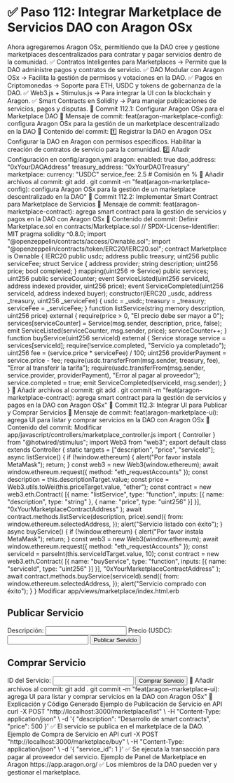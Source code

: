 # ✅ Paso 112: Integrar Marketplace de Servicios DAO con Aragon OSx

Ahora agregaremos Aragon OSx, permitiendo que la DAO cree y gestione marketplaces descentralizados para contratar y pagar servicios dentro de la comunidad.
✅ Contratos Inteligentes para Marketplaces → Permite que la DAO administre pagos y contratos de servicio.
✅ DAO Modular con Aragon OSx → Facilita la gestión de permisos y votaciones en la DAO.
✅ Pagos en Criptomonedas → Soporte para ETH, USDC y tokens de gobernanza de la DAO.
✅ Web3.js + Stimulus.js → Para integrar la UI con la blockchain y Aragon.
✅ Smart Contracts en Solidity → Para manejar publicaciones de servicios, pagos y disputas.
📌 Commit 112.1: Configurar Aragon OSx para el Marketplace DAO
🔹 Mensaje de commit:
feat(aragon-marketplace-config): configura Aragon OSx para la gestión de un marketplace descentralizado en la DAO
🔹 Contenido del commit:
1️⃣ Registrar la DAO en Aragon OSx
    Configurar la DAO en Aragon con permisos específicos.
    Habilitar la creación de contratos de servicio para la comunidad.
2️⃣ Añadir Configuración en config/aragon.yml
aragon:
  enabled: true
  dao_address: "0xYourDAOAddress"
  treasury_address: "0xYourDAOTreasury"
  marketplace:
    currency: "USDC"
    service_fee: 2.5 # Comisión en %
🔹 Añadir archivos al commit:
git add .
git commit -m "feat(aragon-marketplace-config): configura Aragon OSx para la gestión de un marketplace descentralizado en la DAO"
📌 Commit 112.2: Implementar Smart Contract para Marketplace de Servicios
🔹 Mensaje de commit:
feat(aragon-marketplace-contract): agrega smart contract para la gestión de servicios y pagos en la DAO con Aragon OSx
🔹 Contenido del commit:
Definir Marketplace.sol en contracts/Marketplace.sol
// SPDX-License-Identifier: MIT
pragma solidity ^0.8.0;
import "@openzeppelin/contracts/access/Ownable.sol";
import "@openzeppelin/contracts/token/ERC20/IERC20.sol";
contract Marketplace is Ownable {
    IERC20 public usdc;
    address public treasury;
    uint256 public serviceFee;
    struct Service {
        address provider;
        string description;
        uint256 price;
        bool completed;
    }
    mapping(uint256 => Service) public services;
    uint256 public serviceCounter;
    event ServiceListed(uint256 serviceId, address indexed provider, uint256 price);
    event ServiceCompleted(uint256 serviceId, address indexed buyer);
    constructor(IERC20 _usdc, address _treasury, uint256 _serviceFee) {
        usdc = _usdc;
        treasury = _treasury;
        serviceFee = _serviceFee;
    }
    function listService(string memory description, uint256 price) external {
        require(price > 0, "El precio debe ser mayor a 0");
        services[serviceCounter] = Service(msg.sender, description, price, false);
        emit ServiceListed(serviceCounter, msg.sender, price);
        serviceCounter++;
    }
    function buyService(uint256 serviceId) external {
        Service storage service = services[serviceId];
        require(!service.completed, "Servicio ya completado");
        uint256 fee = (service.price * serviceFee) / 100;
        uint256 providerPayment = service.price - fee;
        require(usdc.transferFrom(msg.sender, treasury, fee), "Error al transferir la tarifa");
        require(usdc.transferFrom(msg.sender, service.provider, providerPayment), "Error al pagar al proveedor");
        service.completed = true;
        emit ServiceCompleted(serviceId, msg.sender);
    }
}
🔹 Añadir archivos al commit:
git add .
git commit -m "feat(aragon-marketplace-contract): agrega smart contract para la gestión de servicios y pagos en la DAO con Aragon OSx"
📌 Commit 112.3: Integrar UI para Publicar y Comprar Servicios
🔹 Mensaje de commit:
feat(aragon-marketplace-ui): agrega UI para listar y comprar servicios en la DAO con Aragon OSx
🔹 Contenido del commit:
Modificar app/javascript/controllers/marketplace_controller.js
import { Controller } from "@hotwired/stimulus";
import Web3 from "web3";
export default class extends Controller {
  static targets = ["description", "price", "serviceId"];
  async listService() {
    if (!window.ethereum) {
      alert("Por favor instala MetaMask");
      return;
    }
    const web3 = new Web3(window.ethereum);
    await window.ethereum.request({ method: "eth_requestAccounts" });
    const description = this.descriptionTarget.value;
    const price = Web3.utils.toWei(this.priceTarget.value, "ether");
    const contract = new web3.eth.Contract(
      [{ name: "listService", type: "function", inputs: [{ name: "description", type: "string" }, { name: "price", type: "uint256" }] }],
      "0xYourMarketplaceContractAddress"
    );
    await contract.methods.listService(description, price).send({
      from: window.ethereum.selectedAddress,
    });
    alert("Servicio listado con éxito");
  }
  async buyService() {
    if (!window.ethereum) {
      alert("Por favor instala MetaMask");
      return;
    }
    const web3 = new Web3(window.ethereum);
    await window.ethereum.request({ method: "eth_requestAccounts" });
    const serviceId = parseInt(this.serviceIdTarget.value, 10);
    const contract = new web3.eth.Contract(
      [{ name: "buyService", type: "function", inputs: [{ name: "serviceId", type: "uint256" }] }],
      "0xYourMarketplaceContractAddress"
    );
    await contract.methods.buyService(serviceId).send({
      from: window.ethereum.selectedAddress,
    });
    alert("Servicio comprado con éxito");
  }
}
Modificar app/views/marketplace/index.html.erb
<h2>Publicar Servicio</h2>
<label>Descripción:</label>
<input type="text" data-marketplace-target="description">
<label>Precio (USDC):</label>
<input type="text" data-marketplace-target="price">
<button data-controller="marketplace" data-action="click->marketplace#listService">
  Publicar Servicio
</button>
<h2>Comprar Servicio</h2>
<label>ID del Servicio:</label>
<input type="text" data-marketplace-target="serviceId">
<button data-controller="marketplace" data-action="click->marketplace#buyService">
  Comprar Servicio
</button>
🔹 Añadir archivos al commit:
git add .
git commit -m "feat(aragon-marketplace-ui): agrega UI para listar y comprar servicios en la DAO con Aragon OSx"
📝 Explicación y Código Generado
Ejemplo de Publicación de Servicio en API
curl -X POST "http://localhost:3000/marketplace/list" \
  -H "Content-Type: application/json" \
  -d '{ "description": "Desarrollo de smart contracts", "price": 500 }'
✅ El servicio se publica en el marketplace de la DAO.
Ejemplo de Compra de Servicio en API
curl -X POST "http://localhost:3000/marketplace/buy" \
  -H "Content-Type: application/json" \
  -d '{ "service_id": 1 }'
✅ Se ejecuta la transacción para pagar al proveedor del servicio.
Ejemplo de Panel de Marketplace en Aragon
https://app.aragon.org/
✅ Los miembros de la DAO pueden ver y gestionar el marketplace.
